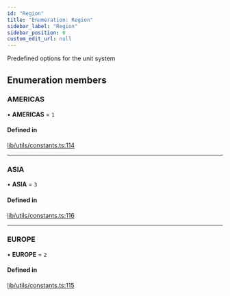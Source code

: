 ```yaml
---
id: "Region"
title: "Enumeration: Region"
sidebar_label: "Region"
sidebar_position: 0
custom_edit_url: null
---
```


Predefined options for the unit system

## Enumeration members

### AMERICAS

• **AMERICAS** = `1`

#### Defined in

[lib/utils/constants.ts:114](https://github.com/lmmfranco/nintendo-switch-eshop/blob/a444be3/src/lib/utils/constants.ts#L114)

___

### ASIA

• **ASIA** = `3`

#### Defined in

[lib/utils/constants.ts:116](https://github.com/lmmfranco/nintendo-switch-eshop/blob/a444be3/src/lib/utils/constants.ts#L116)

___

### EUROPE

• **EUROPE** = `2`

#### Defined in

[lib/utils/constants.ts:115](https://github.com/lmmfranco/nintendo-switch-eshop/blob/a444be3/src/lib/utils/constants.ts#L115)

